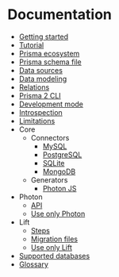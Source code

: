 # Documentation

- [Getting started](./getting-started.md)
- [Tutorial](./tutorial.md)
- [Prisma ecosystem](./prisma-ecosystem.md)
- [Prisma schema file](./prisma-schema-file.md)
- [Data sources](./data-sources.md)
- [Data modeling](./data-modeling.md)
- [Relations](./relations.md)
- [Prisma 2 CLI](./prisma-2-cli.md)
- [Development mode](./development-mode.md)
- [Introspection](./introspection.md)
- [Limitations](./limitations.md)
- Core
  - Connectors
    - [MySQL](./core/connectors/mysql.md)
    - [PostgreSQL](./core/connectors/postgres.md)
    - [SQLite](./core/connectors/sqlite.md)
    - [MongoDB](./core/connectors/mongo.md)
  - Generators
    - [Photon JS](./core/generators/photon-js.md)
- Photon
  - [API](./photon/api.md)
  - [Use only Photon](./photon/use-only-photon.md)
- Lift
  - [Steps](./lift/steps.md)
  - [Migration files](./lift/migration-files.md)
  - [Use only Lift](./lift/use-only-lift.md)
- [Supported databases](./supported-databases.md)
- [Glossary](./glossary.md)
